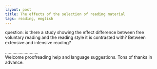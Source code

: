 ```yaml
---
layout: post
title: The effects of the selection of reading material
tags: reading, english
---
```


question: is there a study showing the effect difference between free voluntary reading and the reading style it is contrasted with? Between extensive and intensive reading?


...........................     
Welcome proofreading help and language suggestions. Tons of thanks in advance.

